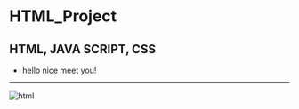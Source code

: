 # HTML_Project
## HTML, JAVA SCRIPT, CSS

- hello nice meet you!
----------------------
![html](https://user-images.githubusercontent.com/46715358/51783115-76891c00-2178-11e9-812b-2b09602e5d3c.png)
